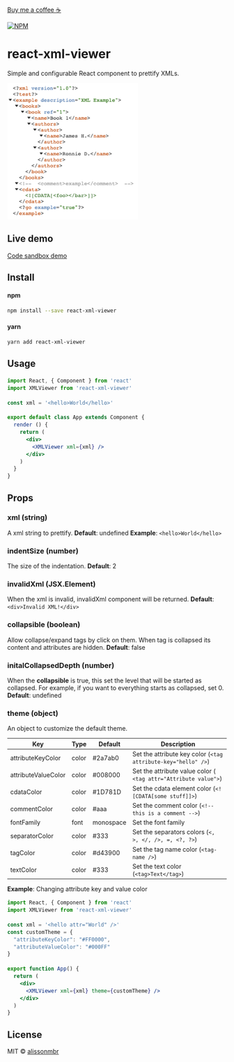 [Buy me a coffee ☕](https://www.buymeacoffee.com/alissonmbr)

[![NPM](https://img.shields.io/npm/v/react-xml-viewer.svg)](https://www.npmjs.com/package/react-xml-viewer)

# react-xml-viewer
Simple and configurable React component to prettify XMLs.



<img src="https://raw.githubusercontent.com/alissonmbr/react-xml-viewer/v2/example.png" width="300"/>

## Live demo
<a href="https://codesandbox.io/s/react-xml-viewer-example-ir4zo">Code sandbox demo</a>


## Install

#### npm
```bash
npm install --save react-xml-viewer
```

#### yarn
```bash
yarn add react-xml-viewer
```

## Usage

```jsx
import React, { Component } from 'react'
import XMLViewer from 'react-xml-viewer'

const xml = '<hello>World</hello>'

export default class App extends Component {
  render () {
    return (
      <div>
        <XMLViewer xml={xml} />
      </div>
    )
  }
}
```

## Props
### xml (string)
A xml string to prettify.
**Default**: undefined
**Example**: `<hello>World</hello>`

### indentSize (number)
The size of the indentation.
**Default**: 2

### invalidXml (JSX.Element)
When the xml is invalid, invalidXml component will be returned.
**Default**: `<div>Invalid XML!</div>`

### collapsible (boolean)
Allow collapse/expand tags by click on them. When tag is collapsed its content and attributes are hidden. 
**Default**: false

### initalCollapsedDepth (number)
When the **collapsible** is true, this set the level that will be started as collapsed. For example, if you want to everything starts as collapsed, set 0.
**Default**: undefined

### theme (object)
An object to customize the default theme.

| Key | Type | Default | Description |
| --- | ---- | ------- | ----------- |
| attributeKeyColor | color | #2a7ab0 | Set the attribute key color (`<tag attribute-key="hello" />`) |
| attributeValueColor | color | #008000 | Set the attribute value color (` <tag attr="Attribute value">`) |
| cdataColor | color | #1D781D | Set the cdata element color (`<![CDATA[some stuff]]>`) |
| commentColor | color | #aaa | Set the comment color (`<!-- this is a comment -->`)
| fontFamily | font | monospace | Set the font family
| separatorColor | color | #333 | Set the separators colors (`<, >, </, />, =, <?, ?>`)
| tagColor | color | #d43900 | Set the tag name color (`<tag-name />`) |
| textColor | color | #333 | Set the text color (`<tag>Text</tag>`)|

**Example**:
Changing attribute key and value color
``` jsx
import React, { Component } from 'react'
import XMLViewer from 'react-xml-viewer'

const xml = '<hello attr="World" />'
const customTheme = {
  "attributeKeyColor": "#FF0000",
  "attributeValueColor": "#000FF"
}

export function App() {
  return (
    <div>
      <XMLViewer xml={xml} theme={customTheme} />
    </div>
  )
}
```

## License

MIT © [alissonmbr](https://github.com/alissonmbr)
